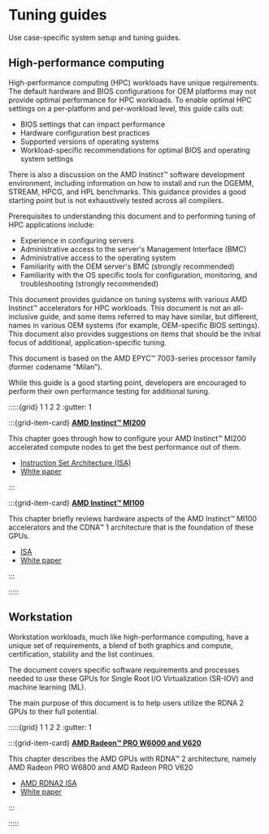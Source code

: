 # Tuning guides

Use case-specific system setup and tuning guides.

## High-performance computing

High-performance computing (HPC) workloads have unique requirements. The default
hardware and BIOS configurations for OEM platforms may not provide optimal
performance for HPC workloads. To enable optimal HPC settings on a per-platform
and per-workload level, this guide calls out:

* BIOS settings that can impact performance
* Hardware configuration best practices
* Supported versions of operating systems
* Workload-specific recommendations for optimal BIOS and operating system
  settings

There is also a discussion on the AMD Instinct™ software development
environment, including information on how to install and run the DGEMM, STREAM,
HPCG, and HPL benchmarks. This guidance provides a good starting point but is
not exhaustively tested across all compilers.

Prerequisites to understanding this document and to performing tuning of HPC
applications include:

* Experience in configuring servers
* Administrative access to the server's Management Interface (BMC)
* Administrative access to the operating system
* Familiarity with the OEM server's BMC (strongly recommended)
* Familiarity with the OS specific tools for configuration, monitoring, and
  troubleshooting (strongly recommended)

This document provides guidance on tuning systems with various AMD Instinct™
accelerators for HPC workloads. This document is not an all-inclusive guide, and
some items referred to may have similar, but different, names in various OEM
systems (for example, OEM-specific BIOS settings). This document also provides
suggestions on items that should be the initial focus of additional,
application-specific tuning.

This document is based on the AMD EPYC™ 7003-series processor family (former
codename "Milan").

While this guide is a good starting point, developers are encouraged to perform
their own performance testing for additional tuning.

:::::{grid} 1 1 2 2
:gutter: 1

:::{grid-item-card}
**[AMD Instinct™ MI200](./tuning-guides/mi200)**

This chapter goes through how to configure your AMD Instinct™ MI200 accelerated
compute nodes to get the best performance out of them.

* [Instruction Set Architecture (ISA)](https://www.amd.com/system/files/TechDocs/instinct-mi200-cdna2-instruction-set-architecture.pdf)
* [White paper](https://www.amd.com/system/files/documents/amd-cdna2-white-paper.pdf)

:::

:::{grid-item-card}
**[AMD Instinct™ MI100](./tuning-guides/mi100)**

This chapter briefly reviews hardware aspects of the AMD Instinct™ MI100
accelerators and the CDNA™ 1 architecture that is the foundation of these GPUs.

* [ISA](https://www.amd.com/system/files/TechDocs/instinct-mi100-cdna1-shader-instruction-set-architecture%C2%A0.pdf)
* [White paper](https://www.amd.com/system/files/documents/amd-cdna-whitepaper.pdf)

:::

:::::

## Workstation

Workstation workloads, much like high-performance computing, have a unique set of
requirements, a blend of both graphics and compute, certification, stability and
the list continues.

The document covers specific software requirements and processes needed to use
these GPUs for Single Root I/O Virtualization (SR-IOV) and machine learning
(ML).

The main purpose of this document is to help users utilize the RDNA 2 GPUs to
their full potential.

:::::{grid} 1 1 2 2
:gutter: 1

:::{grid-item-card}
**[AMD Radeon™ PRO W6000 and V620](./tuning-guides/w6000-v620)**

This chapter describes the AMD GPUs with RDNA™ 2 architecture, namely AMD Radeon
PRO W6800 and AMD Radeon PRO V620

* [AMD RDNA2 ISA](https://www.amd.com/system/files/TechDocs/rdna2-shader-instruction-set-architecture.pdf)
* [White paper](https://www.amd.com/system/files/documents/rdna2-explained-radeon-pro-W6000.pdf)

:::

:::::
